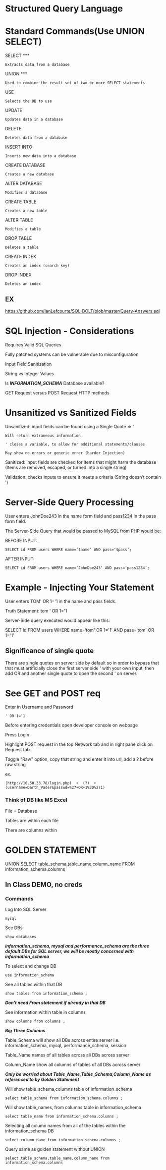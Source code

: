 # Structured Query Language

# Standard Commands(Use UNION SELECT)
SELECT ***

	Extracts data from a database

UNION ***

	Used to combine the result-set of two or more SELECT statements

USE

	Selects the DB to use

UPDATE

	Updates data in a database

DELETE

	Deletes data from a database

INSERT INTO

	Inserts new data into a database

CREATE DATABASE

	Creates a new database

ALTER DATABASE

	Modifies a database

CREATE TABLE

	Creates a new table

ALTER TABLE

	Modifies a table

DROP TABLE

	Deletes a table

CREATE INDEX

	Creates an index (search key)

DROP INDEX

	Deletes an index


## EX

https://github.com/IanLefcourte/SQL-BOLT/blob/master/Query-Answers.sql



# SQL Injection - Considerations
Requires Valid SQL Queries

Fully patched systems can be vulnerable due to misconfiguration

Input Field Sanitization

String vs Integer Values

Is ***INFORMATION_SCHEMA*** Database available?

GET Request versus POST Request HTTP methods

# Unsanitized vs Sanitized Fields
Unsanitized: input fields can be found using a Single Quote ⇒ '

	Will return extraneous information

	' closes a variable, to allow for additional statements/clauses

	May show no errors or generic error (harder Injection)



Sanitized: input fields are checked for items that might harm the database (Items are removed, escaped, or turned into a single string)



Validation: checks inputs to ensure it meets a criteria (String doesn’t contain ')


# Server-Side Query Processing
User enters JohnDoe243 in the name form field and pass1234 in the pass form field.



The Server-Side Query that would be passed to MySQL from PHP would be:



BEFORE INPUT:

	SELECT id FROM users WHERE name=‘$name’ AND pass=‘$pass’;



AFTER INPUT:

	SELECT id FROM users WHERE name=‘JohnDoe243’ AND pass=‘pass1234’;


 # Example - Injecting Your Statement
User enters TOM' OR 1='1 in the name and pass fields.



Truth Statement: tom ' OR 1='1



Server-Side query executed would appear like this:



SELECT id FROM users WHERE name=‘tom' OR 1='1’ AND pass=‘tom' OR 1='1’


## Significance of single quote

There are single quotes on server side by default so in order to bypass that that must artificially close the first server side ' with your own input, then add OR and another single quote to open  the second ' on server.

# See GET and POST req 

Enter in Username and Password

	' OR 1='1

Before entering credentials open developer console on webpage

Press Login

Highlight POST request in the top Network tab and in right pane click on Request tab

Toggle "Raw" option, copy that string and enter it into url, add a ? before raw string

ex.

	(http://10.50.33.78/login.php)  +  (?)  +  (username=Darth_Vader&passwd=%27+OR+1%3D%271)

### Think of DB like MS Excel 

File = Database

Tables are within each file

There are columns within 

 # GOLDEN STATEMENT

 UNION SELECT table_schema,table_name,column_name FROM information_schema.columns


 ## In Class DEMO, no creds

 ### Commands

Log Into SQL Server

 	mysql

See DBs

	show databases

 ***information_schema, mysql and performance_schema are the three default DBs for SQL server, we will be mostly concerned with information_schema***

To select and change DB

	use information_schema

See all tables within that DB

	show tables from information_schema ;
***Don't need From statement if already in that DB***


See information within table in columns

	show columns from columns ;

 ***Big Three Columns***

 Table_Schema will show all DBs across entire server i.e. information_schema, mysql, performance_schema, session

 Table_Name names of all tables across all DBs across server

 Column_Name show all columns of tables of all DBs across server

 ***Only be worried about Table_Name,Table_Schema,Column_Name as referenced to by Golden Statement***

Will show table_schema,columns table of information_schema 

 	select table_schema from information_schema.columns ;

Will show table_names, from columns table in information_schema

	select table_name from information_schema.columns ;

Selecting all column names from all of the tables within the information_schema DB

 	select column_name from information_schema.columns ;

Query same as golden statement without UNION

	select table_schema,table_name,column_name from information_schema.columns


